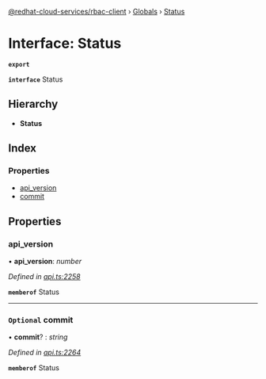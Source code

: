 [@redhat-cloud-services/rbac-client](../README.md) › [Globals](../globals.md) › [Status](status.md)

# Interface: Status

**`export`** 

**`interface`** Status

## Hierarchy

* **Status**

## Index

### Properties

* [api_version](status.md#api_version)
* [commit](status.md#optional-commit)

## Properties

###  api_version

• **api_version**: *number*

*Defined in [api.ts:2258](https://github.com/RedHatInsights/javascript-clients.gi/blob/master/packages/rbac/api.ts#L2258)*

**`memberof`** Status

___

### `Optional` commit

• **commit**? : *string*

*Defined in [api.ts:2264](https://github.com/RedHatInsights/javascript-clients.gi/blob/master/packages/rbac/api.ts#L2264)*

**`memberof`** Status
